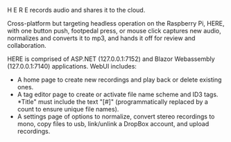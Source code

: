 H E R E records audio and shares it to the cloud. 

Cross-platform but targeting headless operation on the Raspberry Pi, HERE, with one button push, footpedal press, or mouse click captures new audio, normalizes and converts it to mp3, and hands it off for review and collaboration.

HERE is comprised of ASP.NET (127.0.0.1:7152) and Blazor Webassembly (127.0.0.1:7140) applications. 
WebUI includes:
- A home page to create new recordings and play back or delete existing ones.
- A tag editor page to create or activate file name scheme and ID3 tags. 
	*Title" must include the text "[#]" (programmatically  replaced by a count to ensure unique file names). 
- A settings page of options to normalize, convert stereo recordings to mono, copy files to usb, link/unlink a DropBox account, and upload recordings.
